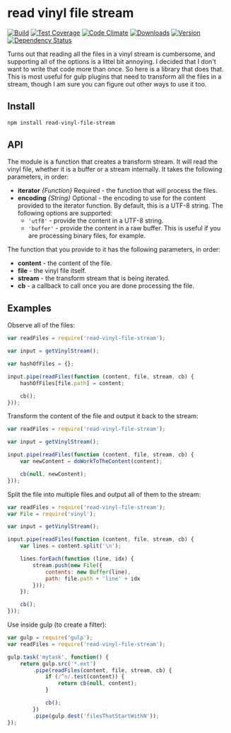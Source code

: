 # read vinyl file stream

[![Build][1]][2]
[![Test Coverage][3]][4]
[![Code Climate][5]][6]
[![Downloads][7]][8]
[![Version][9]][8]
[![Dependency Status][10]][11]

[1]: https://travis-ci.org/catdad/read-vinyl-file-stream.svg?branch=master
[2]: https://travis-ci.org/catdad/read-vinyl-file-stream

[3]: https://codeclimate.com/github/catdad/read-vinyl-file-stream/badges/coverage.svg
[4]: https://codeclimate.com/github/catdad/read-vinyl-file-stream/coverage

[5]: https://codeclimate.com/github/catdad/read-vinyl-file-stream/badges/gpa.svg
[6]: https://codeclimate.com/github/catdad/read-vinyl-file-stream

[7]: https://img.shields.io/npm/dm/read-vinyl-file-stream.svg
[8]: https://www.npmjs.com/package/read-vinyl-file-stream
[9]: https://img.shields.io/npm/v/read-vinyl-file-stream.svg

[10]: https://david-dm.org/catdad/read-vinyl-file-stream.svg
[11]: https://david-dm.org/catdad/read-vinyl-file-stream

Turns out that reading all the files in a vinyl stream is cumbersome, and supporting all of the options is a littel bit annoying. I decided that I don't want to write that code more than once. So here is a library that does that. This is most useful for gulp plugins that need to transform all the files in a stream, though I am sure you can figure out other ways to use it too.

## Install

```bash
npm install read-vinyl-file-stream
```

## API

The module is a function that creates a transform stream. It will read the vinyl file, whether it is a buffer or a stream internally. It takes the following parameters, in order:

- **iterator** _{Function}_ Required - the function that will process the files.
- **encoding** _{String}_ Optional - the encoding to use for the content provided to the iterator function. By default, this is a UTF-8 string. The following options are supported:
  - `'utf8'` - provide the content in a UTF-8 string.
  - `'buffer'` - provide the content in a raw buffer. This is useful if you are processing binary files, for example.

The function that you provide to it has the following parameters, in order:

- **content** - the content of the file.
- **file** - the vinyl file itself.
- **stream** - the transform stream that is being iterated.
- **cb** - a callback to call once you are done processing the file.

## Examples

Observe all of the files:

```javascript
var readFiles = require('read-vinyl-file-stream');

var input = getVinylStream();

var hashOfFiles = {};

input.pipe(readFiles(function (content, file, stream, cb) {
    hashOfFiles[file.path] = content;

    cb();
}));
```

Transform the content of the file and output it back to the stream:

```javascript
var readFiles = require('read-vinyl-file-stream');

var input = getVinylStream();

input.pipe(readFiles(function (content, file, stream, cb) {
    var newContent = doWorkToTheContent(content);

    cb(null, newContent);
}));
```

Split the file into multiple files and output all of them to the stream:

```javascript
var readFiles = require('read-vinyl-file-stream');
var File = require('vinyl');

var input = getVinylStream();

input.pipe(readFiles(function (content, file, stream, cb) {
    var lines = content.split('\n');

    lines.forEach(function (line, idx) {
        stream.push(new File({
            contents: new Buffer(line),
            path: file.path + 'line' + idx
        }));
    });

    cb();
}));
```

Use inside gulp (to create a filter):

```javascript
var gulp = require('gulp');
var readFiles = require('read-vinyl-file-stream');

gulp.task('mytask', function() {
    return gulp.src('*.ext')
        .pipe(readFiles(content, file, stream, cb) {
            if (/^n/.test(content)) {
                return cb(null, content);
            }

            cb();
        })
        .pipe(gulp.dest('filesThatStartWithN'));
});
